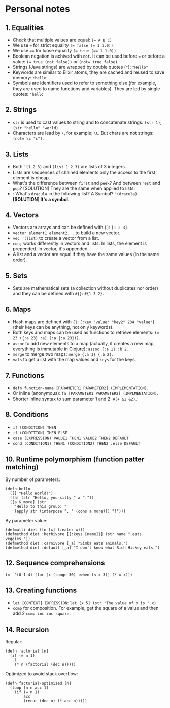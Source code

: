 # Personal notes

## 1. Equalities
- Check that multiple values are equal: `(= A B C)`
- We use `=` for strict equality `(= false (= 1 1.0))`
- We use `==` for loose equality `(= true (== 1 1.0))`
- Boolean negation is achived with `not`. It can be used before `=` or before a value: `(= true (not false))` or `(not= true false)`
- Strings (Java strings) are wrapped by double quotes (`"`): `"Hello"`
- Keywords are similar to Elixir atoms, they are cached and reused to save memory: `:hello`
- Symbols are identifiers used to refer to something else (for example, they are used to name functions and variables). They are led by single quotes: `'hello` 

## 2. Strings
- `str` is used to cast values to string and to concatenate strings: `(str 1)`, `(str "hello" 'world)`.
- Characters are lead by `\`, for example: `\C`. But chars are not strings: `(not= \c "c")`.

## 3. Lists
- Both `'(1 2 3)` and `(list 1 2 3)` are lists of 3 integers.
- Lists are sequences of chained elements only the access to the first element is cheap.
- What's the difference between `first` and `peek`? And between `rest` and `pop`? [SOLUTION] They are the same when applied to lists.
- : What's `dracula` in the following list? A Symbol? `'(dracula)`. **[SOLUTION] It's a symbol.** 

## 4. Vectors
- Vectors are arrays and can be defined with `[]`: `[1 2 3]`.
- `vector element1 element2...` to build a new vector.
- `vec '(list)` to create a vector from a list.
- `conj` works differently in vectors and lists. In lists, the element is prepended. In vector, it's appended.
- A list and a vector are equal if they have the same values (in the same order).

## 5. Sets
- Sets are mathematical sets (a collection without duplicates nor order) and they can be defined with `#{}`: `#{1 3 2}`.

## 6. Maps
- Hash maps are defined with `{}`: `{:key "value" "key2" 234 "value"}` (their keys can be anything, not only keywords).
- Both keys and maps can be used as functions to retrieve elements: `(= 23 ({:a 23} :a) (:a {:a 23}))`.
- `assoc` to add new elements to a map (actually, it creates a new map, everything is immutable in Clojure): `assoc {:a 1} :b 2`.
- `merge` to merge two maps: `merge {:a 1} {:b 2}`.
- `vals` to get a list with the map values and `keys` for the keys.

## 7. Functions
- `defn function-name [PARAMETER1 PARAMETER2] (IMPLEMENTATION)`.
- Or inline (anonymous): `fn [PARAMETER1 PARAMETER2] (IMPLMENTATION)`.
- Shorter inline syntax to sum parameter 1 and 2: `#(+ &1 &2)`.

## 8. Conditions
- `if (CONDITION) THEN`
- `if (CONDITION) THEN ELSE`
- `case (EXPRESSION) VALUE1 THEN1 VALUE2 THEN2 DEFAULT`
- `cond (CONDITION1) THEN1 (CONDITION2) THEN2 :else DEFAULT`

## 10. Runtime polymorphism (function patter matching)

By number of parameters:
````
(defn hello
  ([] "Hello World!")
  ([a] (str "Hello, you silly " a "."))
  ([a & more] (str 
    "Hello to this group: "
    (apply str (interpose ", " (cons a more))) "!")))
````

By parameter value:
````
(defmulti diet (fn [x] (:eater x)))
(defmethod diet :herbivore [{:keys [name]}] (str name " eats veggies."))
(defmethod diet :carnivore [_a] "Simba eats animals.")
(defmethod diet :default [_a] "I don't know what Rich Hickey eats.")
````

## 12. Sequence comprehensions
`(= 
    '(0 1 4)
     (for [x (range 30) :when (< x 3)] (* x x)))`

## 13. Creating functions
- `let [CONTEXT] EXPRESSION`: `let [x 5] (str "The value of x is " x)`
- `comp` for composition. For example, get the square of a value and then add 2 `comp inc inc square`.

## 14. Recursion
Regular:
````
(defn factorial [n]
  (if (= n 1) 
    1
    (* n (factorial (dec n)))))  
````
Optimized to avoid stack overflow:
````
(defn factorial-optimized [n]
  (loop [n n acc 1]
    (if (= n 1) 
        acc
        (recur (dec n) (* acc n)))))
````